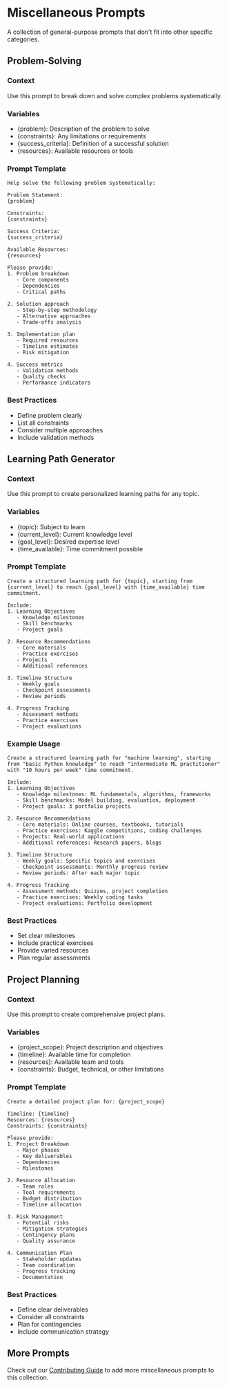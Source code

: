# Miscellaneous Prompts

A collection of general-purpose prompts that don't fit into other specific categories.

## Problem-Solving

### Context
Use this prompt to break down and solve complex problems systematically.

### Variables
- {problem}: Description of the problem to solve
- {constraints}: Any limitations or requirements
- {success_criteria}: Definition of a successful solution
- {resources}: Available resources or tools

### Prompt Template
```
Help solve the following problem systematically:

Problem Statement:
{problem}

Constraints:
{constraints}

Success Criteria:
{success_criteria}

Available Resources:
{resources}

Please provide:
1. Problem breakdown
   - Core components
   - Dependencies
   - Critical paths

2. Solution approach
   - Step-by-step methodology
   - Alternative approaches
   - Trade-offs analysis

3. Implementation plan
   - Required resources
   - Timeline estimates
   - Risk mitigation

4. Success metrics
   - Validation methods
   - Quality checks
   - Performance indicators
```

### Best Practices
- Define problem clearly
- List all constraints
- Consider multiple approaches
- Include validation methods

## Learning Path Generator

### Context
Use this prompt to create personalized learning paths for any topic.

### Variables
- {topic}: Subject to learn
- {current_level}: Current knowledge level
- {goal_level}: Desired expertise level
- {time_available}: Time commitment possible

### Prompt Template
```
Create a structured learning path for {topic}, starting from {current_level} to reach {goal_level} with {time_available} time commitment.

Include:
1. Learning Objectives
   - Knowledge milestones
   - Skill benchmarks
   - Project goals

2. Resource Recommendations
   - Core materials
   - Practice exercises
   - Projects
   - Additional references

3. Timeline Structure
   - Weekly goals
   - Checkpoint assessments
   - Review periods

4. Progress Tracking
   - Assessment methods
   - Practice exercises
   - Project evaluations
```

### Example Usage
```
Create a structured learning path for "machine learning", starting from "basic Python knowledge" to reach "intermediate ML practitioner" with "10 hours per week" time commitment.

Include:
1. Learning Objectives
   - Knowledge milestones: ML fundamentals, algorithms, frameworks
   - Skill benchmarks: Model building, evaluation, deployment
   - Project goals: 3 portfolio projects

2. Resource Recommendations
   - Core materials: Online courses, textbooks, tutorials
   - Practice exercises: Kaggle competitions, coding challenges
   - Projects: Real-world applications
   - Additional references: Research papers, blogs

3. Timeline Structure
   - Weekly goals: Specific topics and exercises
   - Checkpoint assessments: Monthly progress review
   - Review periods: After each major topic

4. Progress Tracking
   - Assessment methods: Quizzes, project completion
   - Practice exercises: Weekly coding tasks
   - Project evaluations: Portfolio development
```

### Best Practices
- Set clear milestones
- Include practical exercises
- Provide varied resources
- Plan regular assessments

## Project Planning

### Context
Use this prompt to create comprehensive project plans.

### Variables
- {project_scope}: Project description and objectives
- {timeline}: Available time for completion
- {resources}: Available team and tools
- {constraints}: Budget, technical, or other limitations

### Prompt Template
```
Create a detailed project plan for: {project_scope}

Timeline: {timeline}
Resources: {resources}
Constraints: {constraints}

Please provide:
1. Project Breakdown
   - Major phases
   - Key deliverables
   - Dependencies
   - Milestones

2. Resource Allocation
   - Team roles
   - Tool requirements
   - Budget distribution
   - Timeline allocation

3. Risk Management
   - Potential risks
   - Mitigation strategies
   - Contingency plans
   - Quality assurance

4. Communication Plan
   - Stakeholder updates
   - Team coordination
   - Progress tracking
   - Documentation
```

### Best Practices
- Define clear deliverables
- Consider all constraints
- Plan for contingencies
- Include communication strategy

## More Prompts

Check out our [Contributing Guide](../contributing.md) to add more miscellaneous prompts to this collection. 